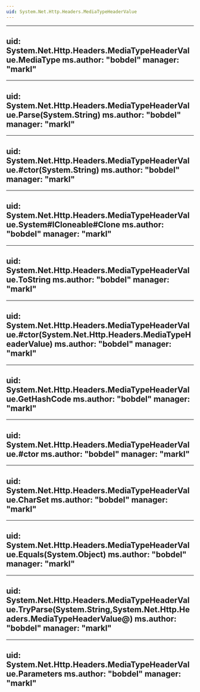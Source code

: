 ```yaml
---
uid: System.Net.Http.Headers.MediaTypeHeaderValue
---
```


---
uid: System.Net.Http.Headers.MediaTypeHeaderValue.MediaType
ms.author: "bobdel"
manager: "markl"
---

---
uid: System.Net.Http.Headers.MediaTypeHeaderValue.Parse(System.String)
ms.author: "bobdel"
manager: "markl"
---

---
uid: System.Net.Http.Headers.MediaTypeHeaderValue.#ctor(System.String)
ms.author: "bobdel"
manager: "markl"
---

---
uid: System.Net.Http.Headers.MediaTypeHeaderValue.System#ICloneable#Clone
ms.author: "bobdel"
manager: "markl"
---

---
uid: System.Net.Http.Headers.MediaTypeHeaderValue.ToString
ms.author: "bobdel"
manager: "markl"
---

---
uid: System.Net.Http.Headers.MediaTypeHeaderValue.#ctor(System.Net.Http.Headers.MediaTypeHeaderValue)
ms.author: "bobdel"
manager: "markl"
---

---
uid: System.Net.Http.Headers.MediaTypeHeaderValue.GetHashCode
ms.author: "bobdel"
manager: "markl"
---

---
uid: System.Net.Http.Headers.MediaTypeHeaderValue.#ctor
ms.author: "bobdel"
manager: "markl"
---

---
uid: System.Net.Http.Headers.MediaTypeHeaderValue.CharSet
ms.author: "bobdel"
manager: "markl"
---

---
uid: System.Net.Http.Headers.MediaTypeHeaderValue.Equals(System.Object)
ms.author: "bobdel"
manager: "markl"
---

---
uid: System.Net.Http.Headers.MediaTypeHeaderValue.TryParse(System.String,System.Net.Http.Headers.MediaTypeHeaderValue@)
ms.author: "bobdel"
manager: "markl"
---

---
uid: System.Net.Http.Headers.MediaTypeHeaderValue.Parameters
ms.author: "bobdel"
manager: "markl"
---

